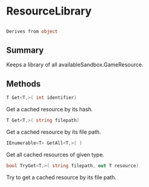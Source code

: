 # ResourceLibrary

## 
```c#
Derives from object
```

## Summary

Keeps a library of all availableSandbox.GameResource.
## Methods

```c#
T Get<T,>( int identifier) 
```
Get a cached resource by its hash.
```c#
T Get<T,>( string filepath) 
```
Get a cached resource by its file path.
```c#
IEnumerable<T> GetAll<T,>( ) 
```
Get all cached resources of given type.
```c#
bool TryGet<T,>( string filepath, out T resource) 
```
Try to get a cached resource by its file path.
